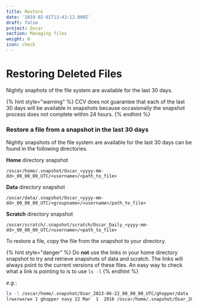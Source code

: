 ```yaml
---
title: Restore
date: '2019-02-01T13:43:12.000Z'
draft: false
project: Oscar
section: Managing files
weight: 0
icon: check
---
```


# Restoring Deleted Files

Nightly snaphots of the file system are available for the last 30 days.

{% hint style="warning" %}
CCV does not guarantee that each of the last 30 days will be available in snapshots because occasionally the snapshot process does not complete within 24 hours.
{% endhint %}

### Restore a file from a snapshot in the last 30 days

Nightly snapshots of the file system are available for the last 30 days can be found in the following directories.

**Home** directory snapshot

```
/oscar/home/.snapshot/Oscar_<yyyy-mm-dd>_00_00_00_UTC/<username>/<path_to_file>
```

**Data** directory snapshot

```
/oscar/data/.snapshot/Oscar_<yyyy-mm-dd>_00_00_00_UTC/<groupname>/<username>/path_to_file>
```

**Scratch** directory snapshot

```
/oscar/scratch/.snapshot/scratch/Oscar_Daily_<yyyy-mm-dd>_00_00_00_UTC/<username>/<path_to_file>
```

To restore a file, copy the file from the snapshot to your directory.

{% hint style="danger" %}
Do **not** use the links in your home directory snapshot to try and retrieve snapshots of data and scratch. The links will always point to the current versions of these files. An easy way to check what a link is pointing to is to use `ls -l`
{% endhint %}

_e.g._:

```bash
ls -l /oscar/home/.snapshot/Osar_2023-06-22_00_00_00_UTC/ghopper/data
lrwxrwxrwx 1 ghopper navy 22 Mar  1  2016 /oscar/home/.snapshot/Osar_2023-06-22_00_00_00_UTC/ghopper/data -> /oscar/data/navy
```
